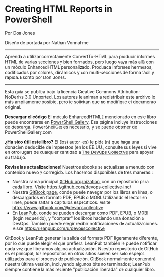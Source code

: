# Creating HTML Reports in PowerShell

Por Don Jones

Diseño de portada por Nathan Vonnahme

---

Aprenda a utilizar correctamente ConvertTo-HTML para producir informes HTML de varias secciones y bien formados, pero luego vaya más allá con un módulo EnhancedHTML personalizado. Produaca informes hermosos, codificados por colores, dinámicos y con multi-secciones de forma fácil y rápida. Escrito por Don Jones.

---

Esta guía se publica bajo la licencia Creative Commons Attribution-NoDerivs 3.0 Unported. Los autores le animan a redistribuir este archivo lo más ampliamente posible, pero le solicitan que no modifique el documento original.

**Descargar el código**  El módulo EnhancedHTML2 mencionado en este libro puede encontrarse en [PowerShell Gallery](https://www.powershellgallery.com/packages/EnhancedHTML2/). Esa página incluye instrucciones de descarga. PowerShellGet es necesario, y se puede obtener de PowerShellGallery.com

**¿Ha sido útil este libro?** El (los) autor (es) le pide (n) que haga una donación deducible de impuestos (en los EE.UU., consulte sus leyes si vive en otro lugar) de cualquier cantidad a [The DevOps Collective](https://devopscollective.org/donate/) para apoyar su trabajo.

**Revise las actualizaciones!** Nuestros ebooks se actualizan a menudo con contenido nuevo y corregido. Los hacemos disponibles de tres maneras::

* Nuestra rama principal [GitHub organization](https://github.com/devops-collective-inc), con un repositorio para cada libro. Visite https://github.com/devops-collective-inc/
* Nuestra [GitBook page](https://www.gitbook.com/@devopscollective), donde puede navegar por los libros en línea, o descargarlos en formato PDF, EPUB o MOBI. Utilizando el lector en línea, puede saltar a capítulos específicos. Visite https://www.gitbook.com/@devopscollective
* En [LeanPub](https://leanpub.com/u/devopscollective), donde se pueden descargar como PDF, EPUB, o MOBI (login requerido), y "comprar" los libros haciendo una donación a DevOps. También puede elegir recibir notificaciones de actualizaciones. Visite https://leanpub.com/u/devopscollective

GitBook y LeanPub generan la salida del formato PDF ligeramente diferente, por lo que puede elegir el que prefiera. LeanPub también le puede notificar cada vez que liberamos alguna actualización. Nuestro repositorio de GitHub es el principal; los repositorios en otros sitios suelen ser sólo espejos utilizados para el proceso de publicación. GitBook normalmente contendrá nuestra última versión, incluyendo algunos bits no terminados; LeanPub siempre contiene la más reciente "publicación liberada" de cualquier libro.
